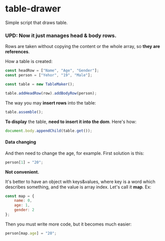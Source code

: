# table-drawer
Simple script that draws table.

### UPD: Now it just manages head & body rows.

Rows are taken without copying the content or the whole array, so **they are references**.

How a table is created:
```javascript
const headRow = ["Name", "Age", "Gender"];
const person = ["Yehor", "19", "Male"];

const table = new TableMaker();

table.addHeadRow(row).addBodyRow(person);
```

The way you may **insert rows** into the table:
```javascript
table.assemble();
```

**To display** the table, **need to insert it into the dom**. Here's how:
```javascript
document.body.appendChild(table.get());
```

#### Data changing

And then need to change the age, for example. First solution is this:
```javascript
person[1] = "20";
```

**Not convenient.**

It's better to have an object with keys&values, where key is a word which
describes something, and the value is array index. Let's call it **map**.
Ex:
```javascript
const map = {
	name: 0,
	age: 1,
	gender: 2
};
```
Then you must write more code, but it becomes much easier:
```javascript
person[map.age] = "20";
```
